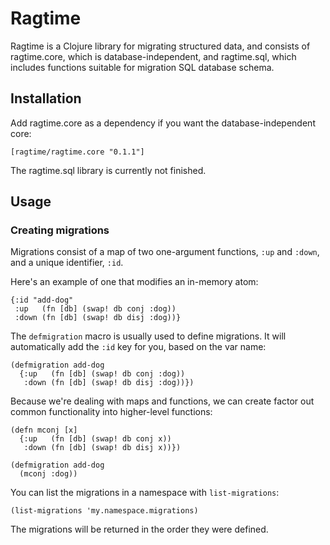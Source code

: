 # Ragtime

Ragtime is a Clojure library for migrating structured data, and
consists of ragtime.core, which is database-independent, and
ragtime.sql, which includes functions suitable for migration SQL
database schema.

## Installation

Add ragtime.core as a dependency if you want the database-independent
core:

    [ragtime/ragtime.core "0.1.1"]

The ragtime.sql library is currently not finished.

## Usage

### Creating migrations

Migrations consist of a map of two one-argument functions, `:up` and
`:down`, and a unique identifier, `:id`.

Here's an example of one that modifies an in-memory atom:

    {:id "add-dog"
     :up   (fn [db] (swap! db conj :dog))
     :down (fn [db] (swap! db disj :dog))}

The `defmigration` macro is usually used to define migrations. It will
automatically add the `:id` key for you, based on the var name:

    (defmigration add-dog
      {:up   (fn [db] (swap! db conj :dog))
       :down (fn [db] (swap! db disj :dog))})

Because we're dealing with maps and functions, we can create factor
out common functionality into higher-level functions:

    (defn mconj [x]
      {:up   (fn [db] (swap! db conj x))
       :down (fn [db] (swap! db disj x))})

    (defmigration add-dog
      (mconj :dog))

You can list the migrations in a namespace with `list-migrations`:

    (list-migrations 'my.namespace.migrations)

The migrations will be returned in the order they were defined.
